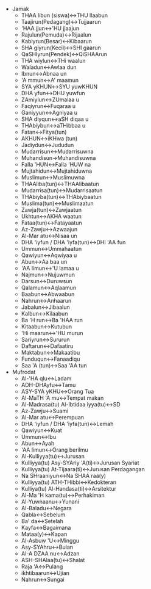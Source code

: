 - Jamak
    - THAA libun (siswa)↔THU llaabun
    - Taajirun(Pedagang)↔Tujjaarun
    - 'HAA jjun↔'HU jjaajun
    - Rajulun(Pemuda)↔Rijaalun
    - Kabiyrun(Besar)↔Kibaarun
    - SHA giyrun(Kecil)↔SHI gaarun
    - QaSHIyrun(Pendek)↔QiSHAArun
    - THA wiylun↔THi waalun
    - Waladun↔Awlaa dun
    - Ibnun↔Abnaa un
    - 'A mmun↔A' maamun
    - SYA yKHUN↔SYU yuwKHUN
    - DHA yfun↔DHU yuwfun
    - ZAmiylun↔ZUmalaa u
    - Faqiyrun↔Fuqaraa u
    - Ganiyyun↔Agniyaa u
    - SHA diyqun↔aSH diqaa u
    - THAbiybun↔aTHibbaa u
    - Fatan↔Fitya(tun)
    - AKHUN↔iKHwa (tun)
    - Jadiydun↔Jududun
    - Mudarrisun↔Mudarrisuwna
    - Muhandisun→Muhandisuwna
    - Falla 'HUN↔Falla 'HUW na
    - Mujtahidun↔Mujtahiduwna
    - Muslimun↔Muslimuwna
    - THAAliba(tun)↔THAAlibaatun
    - Mudarrisa(tun)↔Mudarrisaatun
    - THAbiyba(tun)↔THAbiybaatun
    - Muslima(tun)↔Muslimaatun
    - Zawja(tun)↔Zawjaatun
    - Ukhtun↔AKHA waatun
    - Fataa(tun)↔Fatayaatun
    - Az-Zawju↔Azwaajun
    - Al-Mar atu↔Nisaa un
    - DHA 'iyfun / DHA 'iyfa(tun)↔DHI 'AA fun
    - Ummun↔Ummahaatun
    - Qawiyun↔Aqwiyaa u
    - Abun↔Aa baa un
    - 'AA limun↔'U lamaa u
    - Najmun↔Nujuwmun
    - Darsun↔Duruwsun
    - Qalamun↔Aqlaamun
    - Baabun↔Abwaabun
    - Nahrun↔Anhaarun
    - Jabalun↔Jibaalun
    - Kalbun↔Kilaabun
    - Ba 'H run↔Ba 'HAA run
    - Kitaabun↔Kutubun
    - 'Hi maarun↔'HU murun
    - Sariyrun↔Sururun
    - Daftarun↔Dafaatiru
    - Maktabun↔Makaatibu
    - Funduqun↔Fanaadiqu
    - Saa 'A (tun)↔Saa 'AA tun
- Mufrodat
    - Al-'HA qlu↔Ladam
    - ADH-DHAyfu↔Tamu
    - ASY-SYA yKHU↔Orang Tua
    - Al-MaTH 'A mu↔Tempat makan
    - Al-Madrasa(tu) Al-Ibtidaa iyya(tu)↔SD
    - Az-Zawju↔Suami
    - Al-Mar atu↔Perempuan
    - DHA 'iyfun / DHA 'iyfa(tun)↔Lemah
    - Qawiyun↔Kuat
    - Ummun↔Ibu
    - Abun↔Ayah
    - 'AA limun↔Orang berilmu
    - Al-Kulliyya(tu)↔Jurusan
    - Kulliyya(tu) Asy-SYAriy 'A(ti)↔Jurusan Syariat
    - Kulliyya(tu) At-Tijaara(ti)↔Jurusan Perdagangan
    - Na SHraaniyun↔Na SHAA raa(y)
    - Kulliyya(tu) ATH-THibbi↔Kedokteran
    - Kulliya(tu) Al-Handasa(ti)↔Arsitektur
    - Al-Ma 'H kama(tu)↔Perhakiman
    - Al-Yuwnaanu↔Yunani
    - Al-Baladu↔Negara
    - Qabla↔Sebelum
    - Ba' da↔Setelah
    - Kayfa↔Bagaimana
    - Mataa(y)↔Kapan
    - Al-Asbuw 'U↔Minggu
    - Asy-SYAhru↔Bulan
    - Al-A DZAA nu↔Adzan
    - ASH-SHAlaa(tu)↔Shalat
    - Raja 'A↔Pulang
    - ikhtibaarun↔Ujian
    - Nahrun↔Sungai
